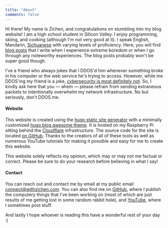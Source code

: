 ```yaml
---
title: "About"
comments: false
---
```


Hi there! My name is Zichen, and congratulations on stumbling into my blog website! I am a high school student in Silicon Valley. I enjoy programming, skiing, and cooking (although I'm not very good at it). I speak English, Mandarin, [Sichuanese](https://en.wikipedia.org/wiki/Sichuanese_dialects) with varying levels of proficiency. Here, you will find [blog posts](https://blog.withzichen.com/blog/) that I write when I experience extreme boredom or when I go through any noteworthy experiences. The blog posts probably won't be super good though.

I've a friend who always jokes that I DDOS'd him whenever something broke in his computer or the web service he's trying to access. However, while me DDOS'ing my friend is a joke, [cybersecurity is most definitely not](https://blog.cloudflare.com/ddos-threat-report-for-2024-q4/). So, I kindly ask here that you — ahem — please refrain from sending extraneous packets to intentionally overwhelm my network infrastructure. No but seriously, don't DDOS me. 

#### Website

This website is created using the [hugo static site generator](https://gohugo.io/) with a minimally customized [hugo blog awesome theme](https://github.com/hugo-sid/hugo-blog-awesome). It is hosted on my Raspberry Pi sitting behind the [Cloudflare](https://www.cloudflare.com/) infrastructure. The source code for the site is located [on GitHub](https://github.com/somedude72/blog-site). Thanks to the creators of all of these tools as well as numerous YouTube tutorials for making it possible and easy for me to create this website.

This website solely reflects my opinion, which may or may not me factual or correct. Please be sure to do your research before believing in what I say! 

#### Contact

You can reach out and contact me by email at my public email [connect@withzichen.com](mailto:connect@withzichen.com). You can also find me on [GitHub](https://github.com/somedude72), where I publish the computery things that I've been working on (most of which are just results of me getting lost in some random rabbit hole), and [YouTube](https://youtube.com/somedude_72), where I sometimes post stuff. 

And lastly I hope whoever is reading this have a wonderful rest of your day :)